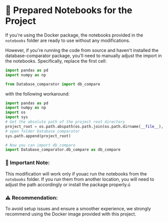 # 📝 Prepared Notebooks for the Project
If you're using the Docker package, the notebooks provided in the `notebooks` folder are ready to use without any modifications.

However, if you're running the code from source and haven't installed the database-comparator package, you’ll need to manually adjust the import in the notebooks. Specifically, replace the first cell:

```python
import pandas as pd
import numpy as np

from Database_comparator import db_compare
```

with the following workaround:

```python
import pandas as pd
import numpy as np
import os
import sys
# Get the absolute path of the project root directory
project_root = os.path.abspath(os.path.join(os.path.dirname(__file__), '..'))
# open folder Database_comparator
sys.path.append(project_root)

# Now you can import db_compare
import Database_comparator.db_compare as db_compare
```
### 🔧 Important Note:
This modification will work only if youac run the notebooks from the `notebooks` folder. If you run them from another location, you will need to adjust the path accordingly or install the package properly.ú
### ⚠️ Recommendation:
To avoid setup issues and ensure a smoother experience, we strongly recommend using the Docker image provided with this project.